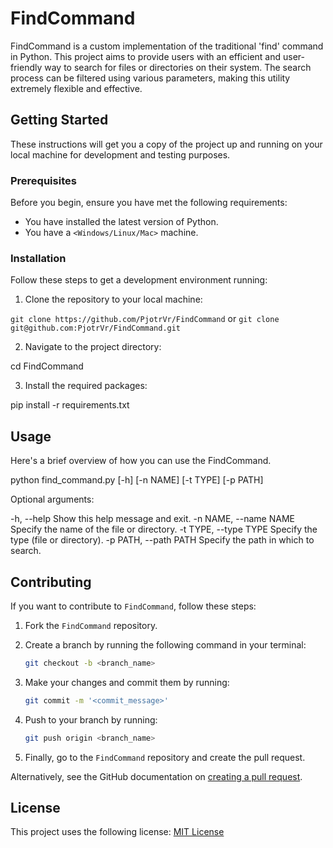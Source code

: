 # FindCommand

FindCommand is a custom implementation of the traditional 'find' command in Python. This project aims to provide users with an efficient and user-friendly way to search for files or directories on their system. The search process can be filtered using various parameters, making this utility extremely flexible and effective.

## Getting Started

These instructions will get you a copy of the project up and running on your local machine for development and testing purposes.

### Prerequisites

Before you begin, ensure you have met the following requirements:

* You have installed the latest version of Python.
* You have a `<Windows/Linux/Mac>` machine.

### Installation

Follow these steps to get a development environment running:

1. Clone the repository to your local machine:

`git clone https://github.com/PjotrVr/FindCommand` or `git clone git@github.com:PjotrVr/FindCommand.git`

2. Navigate to the project directory:

cd FindCommand

3. Install the required packages:

pip install -r requirements.txt

## Usage

Here's a brief overview of how you can use the FindCommand.

python find_command.py [-h] [-n NAME] [-t TYPE] [-p PATH]

Optional arguments:

-h, --help Show this help message and exit.
-n NAME, --name NAME Specify the name of the file or directory.
-t TYPE, --type TYPE Specify the type (file or directory).
-p PATH, --path PATH Specify the path in which to search.

## Contributing

If you want to contribute to `FindCommand`, follow these steps:

1. Fork the `FindCommand` repository.

2. Create a branch by running the following command in your terminal:
    ```bash
    git checkout -b <branch_name>
    ```

3. Make your changes and commit them by running:
    ```bash
    git commit -m '<commit_message>'
    ```

4. Push to your branch by running:
    ```bash
    git push origin <branch_name>
    ```

5. Finally, go to the `FindCommand` repository and create the pull request.

Alternatively, see the GitHub documentation on [creating a pull request](https://help.github.com/en/github/collaborating-with-issues-and-pull-requests/creating-a-pull-request).


## License

This project uses the following license: [MIT License](<link>)